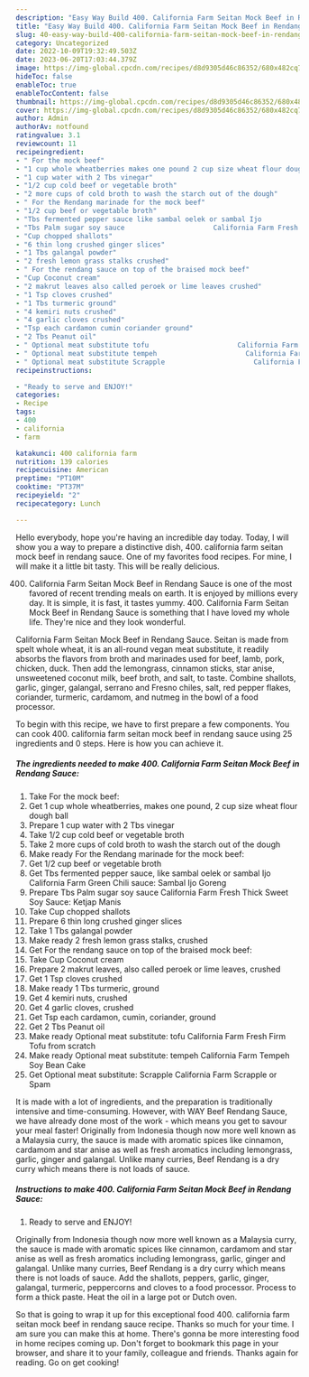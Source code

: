 ```yaml
---
description: "Easy Way Build 400. California Farm Seitan Mock Beef in Rendang Sauce yang Delicious"
title: "Easy Way Build 400. California Farm Seitan Mock Beef in Rendang Sauce yang Delicious"
slug: 40-easy-way-build-400-california-farm-seitan-mock-beef-in-rendang-sauce-yang-delicious
category: Uncategorized
date: 2022-10-09T19:32:49.503Z
date: 2023-06-20T17:03:44.379Z
image: https://img-global.cpcdn.com/recipes/d8d9305d46c86352/680x482cq70/400-california-farm-seitan-mock-beef-in-rendang-sauce-recipe-main-photo.jpg
hideToc: false
enableToc: true
enableTocContent: false
thumbnail: https://img-global.cpcdn.com/recipes/d8d9305d46c86352/680x482cq70/400-california-farm-seitan-mock-beef-in-rendang-sauce-recipe-main-photo.jpg
cover: https://img-global.cpcdn.com/recipes/d8d9305d46c86352/680x482cq70/400-california-farm-seitan-mock-beef-in-rendang-sauce-recipe-main-photo.jpg
author: Admin
authorAv: notfound
ratingvalue: 3.1
reviewcount: 11
recipeingredient:
- " For the mock beef"
- "1 cup whole wheatberries makes one pound 2 cup size wheat flour dough ball"
- "1 cup water with 2 Tbs vinegar"
- "1/2 cup cold beef or vegetable broth"
- "2 more cups of cold broth to wash the starch out of the dough"
- " For the Rendang marinade for the mock beef"
- "1/2 cup beef or vegetable broth"
- "Tbs fermented pepper sauce like sambal oelek or sambal Ijo                      California Farm Green Chili sauce Sambal Ijo Goreng"
- "Tbs Palm sugar soy sauce                      California Farm Fresh Thick Sweet Soy Sauce Ketjap Manis"
- "Cup chopped shallots"
- "6 thin long crushed ginger slices"
- "1 Tbs galangal powder"
- "2 fresh lemon grass stalks crushed"
- " For the rendang sauce on top of the braised mock beef"
- "Cup Coconut cream"
- "2 makrut leaves also called peroek or lime leaves crushed"
- "1 Tsp cloves crushed"
- "1 Tbs turmeric ground"
- "4 kemiri nuts crushed"
- "4 garlic cloves crushed"
- "Tsp each cardamon cumin coriander ground"
- "2 Tbs Peanut oil"
- " Optional meat substitute tofu                      California Farm Fresh Firm Tofu from scratch"
- " Optional meat substitute tempeh                      California Farm Tempeh Soy Bean Cake"
- " Optional meat substitute Scrapple                      California Farm Scrapple or Spam"
recipeinstructions:

- "Ready to serve and ENJOY!"
categories:
- Recipe
tags:
- 400
- california
- farm

katakunci: 400 california farm 
nutrition: 139 calories
recipecuisine: American
preptime: "PT10M"
cooktime: "PT37M"
recipeyield: "2"
recipecategory: Lunch

---
```



Hello everybody, hope you're having an incredible day today. Today, I will show you a way to prepare a distinctive dish, 400. california farm seitan mock beef in rendang sauce. One of my favorites food recipes. For mine, I will make it a little bit tasty. This will be really delicious.

400. California Farm Seitan Mock Beef in Rendang Sauce is one of the most favored of recent trending meals on earth. It is enjoyed by millions every day. It is simple, it is fast, it tastes yummy. 400. California Farm Seitan Mock Beef in Rendang Sauce is something that I have loved my whole life. They're nice and they look wonderful.

California Farm Seitan Mock Beef in Rendang Sauce. Seitan is made from spelt whole wheat, it is an all-round vegan meat substitute, it readily absorbs the flavors from broth and marinades used for beef, lamb, pork, chicken, duck. Then add the lemongrass, cinnamon sticks, star anise, unsweetened coconut milk, beef broth, and salt, to taste. Combine shallots, garlic, ginger, galangal, serrano and Fresno chiles, salt, red pepper flakes, coriander, turmeric, cardamom, and nutmeg in the bowl of a food processor.


To begin with this recipe, we have to first prepare a few components. You can cook 400. california farm seitan mock beef in rendang sauce using 25 ingredients and 0 steps. Here is how you can achieve it.

<!--inarticleads1-->

##### The ingredients needed to make 400. California Farm Seitan Mock Beef in Rendang Sauce:

1. Take  For the mock beef:
1. Get 1 cup whole wheatberries, makes one pound, 2 cup size wheat flour dough ball
1. Prepare 1 cup water with 2 Tbs vinegar
1. Take 1/2 cup cold beef or vegetable broth
1. Take 2 more cups of cold broth to wash the starch out of the dough
1. Make ready  For the Rendang marinade for the mock beef:
1. Get 1/2 cup beef or vegetable broth
1. Get Tbs fermented pepper sauce, like sambal oelek or sambal Ijo                      California Farm Green Chili sauce: Sambal Ijo Goreng
1. Prepare Tbs Palm sugar soy sauce                      California Farm Fresh Thick Sweet Soy Sauce: Ketjap Manis
1. Take Cup chopped shallots
1. Prepare 6 thin long crushed ginger slices
1. Take 1 Tbs galangal powder
1. Make ready 2 fresh lemon grass stalks, crushed
1. Get  For the rendang sauce on top of the braised mock beef:
1. Take Cup Coconut cream
1. Prepare 2 makrut leaves, also called peroek or lime leaves, crushed
1. Get 1 Tsp cloves crushed
1. Make ready 1 Tbs turmeric, ground
1. Get 4 kemiri nuts, crushed
1. Get 4 garlic cloves, crushed
1. Get Tsp each cardamon, cumin, coriander, ground
1. Get 2 Tbs Peanut oil
1. Make ready  Optional meat substitute: tofu                      California Farm Fresh Firm Tofu from scratch
1. Make ready  Optional meat substitute: tempeh                      California Farm Tempeh Soy Bean Cake
1. Get  Optional meat substitute: Scrapple                      California Farm Scrapple or Spam


It is made with a lot of ingredients, and the preparation is traditionally intensive and time-consuming. However, with WAY Beef Rendang Sauce, we have already done most of the work - which means you get to savour your meal faster! Originally from Indonesia though now more well known as a Malaysia curry, the sauce is made with aromatic spices like cinnamon, cardamom and star anise as well as fresh aromatics including lemongrass, garlic, ginger and galangal. Unlike many curries, Beef Rendang is a dry curry which means there is not loads of sauce. 

<!--inarticleads2-->

##### Instructions to make 400. California Farm Seitan Mock Beef in Rendang Sauce:


1. Ready to serve and ENJOY!

Originally from Indonesia though now more well known as a Malaysia curry, the sauce is made with aromatic spices like cinnamon, cardamom and star anise as well as fresh aromatics including lemongrass, garlic, ginger and galangal. Unlike many curries, Beef Rendang is a dry curry which means there is not loads of sauce. Add the shallots, peppers, garlic, ginger, galangal, turmeric, peppercorns and cloves to a food processor. Process to form a thick paste. Heat the oil in a large pot or Dutch oven. 

So that is going to wrap it up for this exceptional food 400. california farm seitan mock beef in rendang sauce recipe. Thanks so much for your time. I am sure you can make this at home. There's gonna be more interesting food in home recipes coming up. Don't forget to bookmark this page in your browser, and share it to your family, colleague and friends. Thanks again for reading. Go on get cooking!
